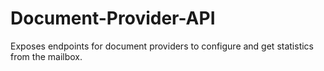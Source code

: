 # Document-Provider-API

Exposes endpoints for document providers to configure and get statistics from the mailbox.
